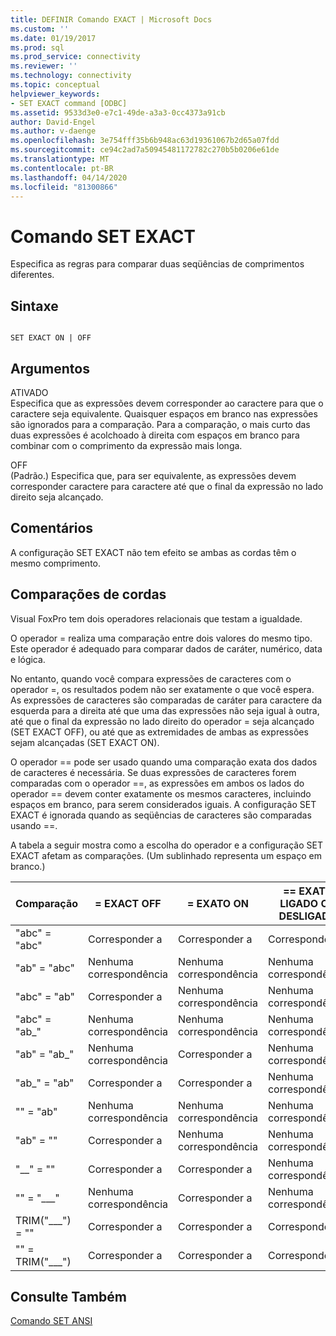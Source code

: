 ```yaml
---
title: DEFINIR Comando EXACT | Microsoft Docs
ms.custom: ''
ms.date: 01/19/2017
ms.prod: sql
ms.prod_service: connectivity
ms.reviewer: ''
ms.technology: connectivity
ms.topic: conceptual
helpviewer_keywords:
- SET EXACT command [ODBC]
ms.assetid: 9533d3e0-e7c1-49de-a3a3-0cc4373a91cb
author: David-Engel
ms.author: v-daenge
ms.openlocfilehash: 3e754fff35b6b948ac63d19361067b2d65a07fdd
ms.sourcegitcommit: ce94c2ad7a50945481172782c270b5b0206e61de
ms.translationtype: MT
ms.contentlocale: pt-BR
ms.lasthandoff: 04/14/2020
ms.locfileid: "81300866"
---
```

# <a name="set-exact-command"></a>Comando SET EXACT
Especifica as regras para comparar duas seqüências de comprimentos diferentes.  
  
## <a name="syntax"></a>Sintaxe  
  
```  
  
SET EXACT ON | OFF  
```  
  
## <a name="arguments"></a>Argumentos  
 ATIVADO  
 Especifica que as expressões devem corresponder ao caractere para que o caractere seja equivalente. Quaisquer espaços em branco nas expressões são ignorados para a comparação. Para a comparação, o mais curto das duas expressões é acolchoado à direita com espaços em branco para combinar com o comprimento da expressão mais longa.  
  
 OFF  
 (Padrão.) Especifica que, para ser equivalente, as expressões devem corresponder caractere para caractere até que o final da expressão no lado direito seja alcançado.  
  
## <a name="remarks"></a>Comentários  
 A configuração SET EXACT não tem efeito se ambas as cordas têm o mesmo comprimento.  
  
## <a name="string-comparisons"></a>Comparações de cordas  
 Visual FoxPro tem dois operadores relacionais que testam a igualdade.  
  
 O operador = realiza uma comparação entre dois valores do mesmo tipo. Este operador é adequado para comparar dados de caráter, numérico, data e lógica.  
  
 No entanto, quando você compara expressões de caracteres com o operador =, os resultados podem não ser exatamente o que você espera. As expressões de caracteres são comparadas de caráter para caractere da esquerda para a direita até que uma das expressões não seja igual à outra, até que o final da expressão no lado direito do operador = seja alcançado (SET EXACT OFF), ou até que as extremidades de ambas as expressões sejam alcançadas (SET EXACT ON).  
  
 O operador == pode ser usado quando uma comparação exata dos dados de caracteres é necessária. Se duas expressões de caracteres forem comparadas com o operador ==, as expressões em ambos os lados do operador == devem conter exatamente os mesmos caracteres, incluindo espaços em branco, para serem considerados iguais. A configuração SET EXACT é ignorada quando as seqüências de caracteres são comparadas usando ==.  
  
 A tabela a seguir mostra como a escolha do operador e a configuração SET EXACT afetam as comparações. (Um sublinhado representa um espaço em branco.)  
  
|Comparação|= EXACT OFF|= EXATO ON|== EXATO LIGADO OU DESLIGADO|  
|----------------|------------------|-----------------|--------------------------|  
|"abc" = "abc"|Corresponder a|Corresponder a|Corresponder a|  
|"ab" = "abc"|Nenhuma correspondência|Nenhuma correspondência|Nenhuma correspondência|  
|"abc" = "ab"|Corresponder a|Nenhuma correspondência|Nenhuma correspondência|  
|"abc" = "ab_"|Nenhuma correspondência|Nenhuma correspondência|Nenhuma correspondência|  
|"ab" = "ab_"|Nenhuma correspondência|Corresponder a|Nenhuma correspondência|  
|"ab_" = "ab"|Corresponder a|Corresponder a|Nenhuma correspondência|  
|"" = "ab"|Nenhuma correspondência|Nenhuma correspondência|Nenhuma correspondência|  
|"ab" = ""|Corresponder a|Nenhuma correspondência|Nenhuma correspondência|  
|"__" = ""|Corresponder a|Corresponder a|Nenhuma correspondência|  
|"" = "___"|Nenhuma correspondência|Corresponder a|Nenhuma correspondência|  
|TRIM("___") = ""|Corresponder a|Corresponder a|Corresponder a|  
|"" = TRIM("___")|Corresponder a|Corresponder a|Corresponder a|  
  
## <a name="see-also"></a>Consulte Também  
 [Comando SET ANSI](../../odbc/microsoft/set-ansi-command.md)
